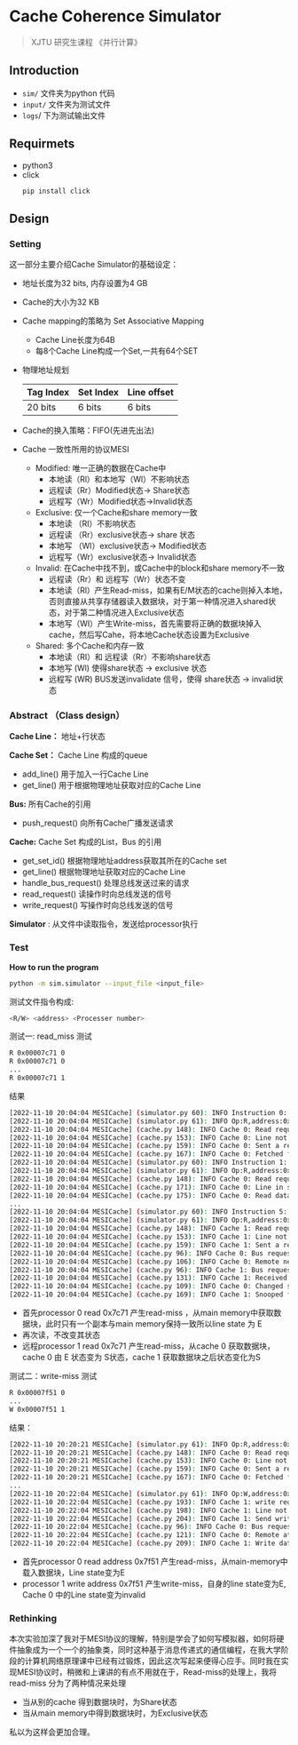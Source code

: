 # Cache Coherence Simulator

> XJTU 研究生课程 《并行计算》

## Introduction

* `sim/` 文件夹为python 代码
* `input/` 文件夹为测试文件
* `logs`/ 下为测试输出文件

## Requirmets

* python3
* click
  ```bash
  pip install click
  ```

## Design

### Setting

这一部分主要介绍Cache Simulator的基础设定：

* 地址长度为32 bits, 内存设置为4 GB
* Cache的大小为32 KB
* Cache mapping的策略为 Set Associative Mapping

  * Cache Line长度为64B
  * 每8个Cache Line构成一个Set,一共有64个SET
* 物理地址规划

  | Tag Index | Set Index | Line offset |
  | --------- | --------- | ----------- |
  | 20 bits   | 6 bits    | 6 bits      |
* Cache的换入策略：FIFO(先进先出法)
* Cache 一致性所用的协议MESI

  * Modified: 唯一正确的数据在Cache中
    * 本地读（Rl）和本地写（Wl）不影响状态
    * 远程读（Rr）Modified状态-> Share状态
    * 远程写（Wr）Modified状态->Invalid状态
  * Exclusive: 仅一个Cache和share memory一致
    * 本地读 （RI）不影响状态
    * 远程读 （Rr）exclusive状态-> share 状态
    * 本地写 （WI）exclusive状态-> Modified状态
    * 远程写（Wr）exclusive状态-> Invalid状态
  * Invalid: 在Cache中找不到，或Cache中的block和share memory不一致
    * 远程读（Rr）和 远程写（Wr）状态不变
    * 本地读（Rl）产生Read-miss，如果有E/M状态的cache则掉入本地，否则直接从共享存储器读入数据块，对于第一种情况进入shared状态，对于第二种情况进入Exclusive状态
    * 本地写（WI）产生Write-miss，首先需要将正确的数据块掉入cache，然后写Cahe，将本地Cache状态设置为Exclusive
  * Shared: 多个Cache和内存一致
    * 本地读（RI）和 远程读（Rr）不影响share状态
    * 本地写  (Wl) 使得share状态 -> exclusive 状态
    * 远程写 (WR) BUS发送invalidate 信号，使得 share状态 -> invalid状态

### Abstract （Class design）

**Cache Line：** 地址+行状态

**Cache Set：** Cache Line 构成的queue

* add_line() 用于加入一行Cache Line
* get_line() 用于根据物理地址获取对应的Cache Line

**Bus:** 所有Cache的引用

* push_request() 向所有Cache广播发送请求

**Cache:** Cache Set 构成的List，Bus 的引用

* get_set_id() 根据物理地址address获取其所在的Cache set
* get_line() 根据物理地址获取对应的Cache Line
* handle_bus_request() 处理总线发送过来的请求
* read_request() 读操作时向总线发送的信号
* write_request() 写操作时向总线发送的信号

**Simulator** : 从文件中读取指令，发送给processor执行

### Test

**How to run the program**

```bash
python -m sim.simulator --input_file <input_file>
```

测试文件指令构成:

```bash
<R/W> <address> <Processer number> 
```

测试一: read_miss 测试

```bash
R 0x00007c71 0
R 0x00007c71 0
...
R 0x00007c71 1
```

结果

```bash
[2022-11-10 20:04:04 MESICache] (simulator.py 60): INFO Instruction 0:
[2022-11-10 20:04:04 MESICache] (simulator.py 61): INFO Op:R,address:0x7c71,Processor:0
[2022-11-10 20:04:04 MESICache] (cache.py 148): INFO Cache 0: Read request address 0x7c71
[2022-11-10 20:04:04 MESICache] (cache.py 153): INFO Cache 0: Line not present
[2022-11-10 20:04:04 MESICache] (cache.py 159): INFO Cache 0: Sent a read miss on bus
[2022-11-10 20:04:04 MESICache] (cache.py 167): INFO Cache 0: Fetched from main memory, Line State E
[2022-11-10 20:04:04 MESICache] (simulator.py 60): INFO Instruction 1:
[2022-11-10 20:04:04 MESICache] (simulator.py 61): INFO Op:R,address:0x7c71,Processor:0
[2022-11-10 20:04:04 MESICache] (cache.py 148): INFO Cache 0: Read request address 0x7c71
[2022-11-10 20:04:04 MESICache] (cache.py 171): INFO Cache 0: Line in state E
[2022-11-10 20:04:04 MESICache] (cache.py 175): INFO Cache 0: Read data in local cache
...
[2022-11-10 20:04:04 MESICache] (simulator.py 60): INFO Instruction 5:
[2022-11-10 20:04:04 MESICache] (simulator.py 61): INFO Op:R,address:0x7c71,Processor:1
[2022-11-10 20:04:04 MESICache] (cache.py 148): INFO Cache 1: Read request address 0x7c71
[2022-11-10 20:04:04 MESICache] (cache.py 153): INFO Cache 1: Line not present
[2022-11-10 20:04:04 MESICache] (cache.py 159): INFO Cache 1: Sent a read miss on bus
[2022-11-10 20:04:04 MESICache] (cache.py 96): INFO Cache 0: Bus request address 0x7c71 from Cache 1
[2022-11-10 20:04:04 MESICache] (cache.py 106): INFO Cache 0: Remote need to read,Shared cache block
[2022-11-10 20:04:04 MESICache] (cache.py 96): INFO Cache 1: Bus request address 0x7c71 from Cache 0
[2022-11-10 20:04:04 MESICache] (cache.py 131): INFO Cache 1: Received cache block from Cache 0
[2022-11-10 20:04:04 MESICache] (cache.py 109): INFO Cache 0: Changed state to Shared
[2022-11-10 20:04:04 MESICache] (cache.py 169): INFO Cache 1: Snooped from other cache, Line State S
```

* 首先processor 0 read 0x7c71 产生read-miss ，从main memory中获取数据块，此时只有一个副本与main memory保持一致所以line state 为 E
* 再次读，不改变其状态
* 远程processor 1 read 0x7c71 产生read-miss，从cache 0 获取数据块，cache 0 由 E 状态变为 S状态，cache 1 获取数据块之后状态变化为S

测试二：write-miss 测试

```bash
R 0x00007f51 0
...
W 0x00007f51 1
```

结果：

```bash
[2022-11-10 20:20:21 MESICache] (simulator.py 61): INFO Op:R,address:0x7f51,Processor:0
[2022-11-10 20:20:21 MESICache] (cache.py 148): INFO Cache 0: Read request address 0x7f51
[2022-11-10 20:20:21 MESICache] (cache.py 153): INFO Cache 0: Line not present
[2022-11-10 20:20:21 MESICache] (cache.py 159): INFO Cache 0: Sent a read miss on bus
[2022-11-10 20:20:21 MESICache] (cache.py 167): INFO Cache 0: Fetched from main memory, Line State E
...
[2022-11-10 20:22:04 MESICache] (simulator.py 61): INFO Op:W,address:0x7f51,Processor:1
[2022-11-10 20:22:04 MESICache] (cache.py 193): INFO Cache 1: write request address 0x7f51
[2022-11-10 20:22:04 MESICache] (cache.py 198): INFO Cache 1: Line not present
[2022-11-10 20:22:04 MESICache] (cache.py 204): INFO Cache 1: Send write miss on bus
[2022-11-10 20:22:04 MESICache] (cache.py 96): INFO Cache 0: Bus request address 0x7f51 from Cache 1
[2022-11-10 20:22:04 MESICache] (cache.py 121): INFO Cache 0: Remote attempt to write block that is exclusive/modified elsewhere, wrote back the cache block and invalidated cache block
[2022-11-10 20:22:04 MESICache] (cache.py 209): INFO Cache 1: Write data in local cache
```

* 首先processor 0 read address 0x7f51 产生read-miss，从main-memory中载入数据块，Line state变为E
* processor 1 write address 0x7f51 产生write-miss，自身的line state变为E, Cache 0 中的Line state变为invalid

### Rethinking

本次实验加深了我对于MESI协议的理解，特别是学会了如何写模拟器，如何将硬件抽象成为一个一个的抽象类，同时这种基于消息传递式的通信编程，在我大学阶段的计算机网络原理课中已经有过锻炼，因此这次写起来便得心应手。同时我在实现MESI协议时，稍微和上课讲的有点不用就在于，Read-miss的处理上，我将read-miss 分为了两种情况来处理

* 当从别的cache 得到数据块时，为Share状态
* 当从main memory中得到数据块时，为Exclusive状态

私以为这样会更加合理。
